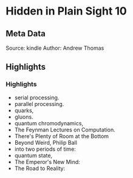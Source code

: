 # Hidden in Plain Sight 10

## Meta Data

Source:  kindle 
Author: Andrew Thomas

## Highlights

### Highlights

- serial processing.
- parallel processing.
- quarks,
- gluons.
- quantum chromodynamics,
- The Feynman Lectures on Computation.
- There's Plenty of Room at the Bottom
- Beyond Weird, Philip Ball
- into two periods of time:
- quantum state,
- The Emperor's New Mind:
- The Road to Reality:
